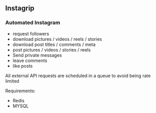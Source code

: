 ## Instagrip
### Automated Instagram

- request followers
- download pictures / videos / reels / stories
- download post titles / comments / meta
- post pictures / videos / stories / reels
- Send private messages
- leave comments
- like posts

All external API requests are scheduled in a queue to avoid being rate limited

Requirements:
- Redis
- MYSQL
